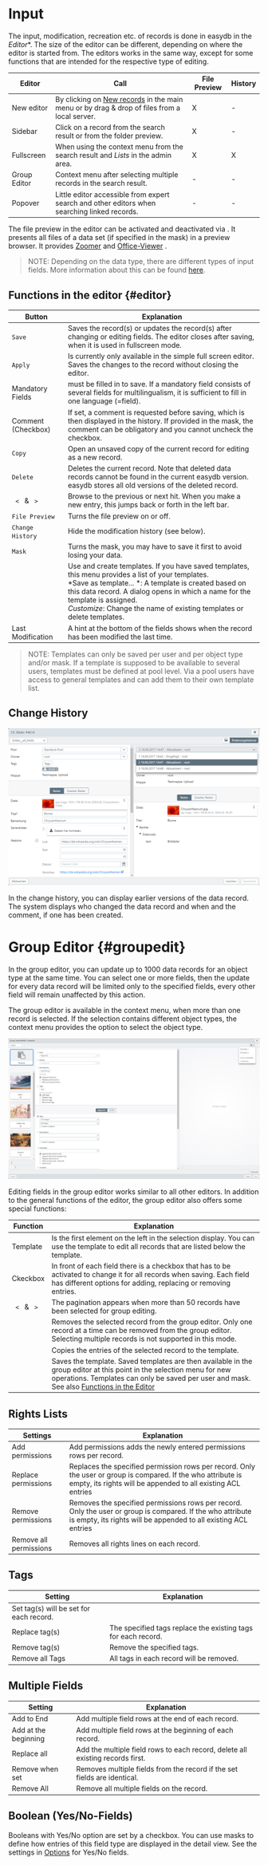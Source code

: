 # Input


The input, modification, recreation etc. of records is done in easydb in the *Editor**. The size of the editor can be different, depending on where the editor is started from. The editors works in the same way, except for some functions that are intended for the respective type of editing.

|Editor|Call|File Preview|History|
|--|--|--|--|
|New editor| By clicking on [New records](/webfrontend/datamanagement/new_objects/new_objects.html) in the main menu or by drag & drop of files from a local server.|X|-|
|Sidebar|Click on a record from the search result or from the folder preview. |X|-|
|Fullscreen|When using the context menu from the search result and *Lists* in the admin area. |X|X|
|Group Editor|Context menu after selecting multiple records in the search result. |-|-|
|Popover|Little editor accessible from expert search and other editors when searching linked records. |-|-|

The file preview in the editor can be activated and deactivated via <i class="fa fa-picture-o" aria-hidden="true"></i>. It presents all files of a data set (if specified in the mask) in a preview browser. It provides [Zoomer](../../features/datatypes/datatypes.html#tools) and [Office-Viewer](../../features/datatypes/datatypes.html#tools) .

> NOTE: Depending on the data type, there are different types of input fields. More information about this can be found [here](../../features/datatypes/datatypes.html).

## Functions in the editor {#editor}

|Button|Explanation|
|--|--|
|<code class="button">Save</code>|Saves the record(s) or updates the record(s) after changing or editing fields. The editor closes after saving, when it is used in fullscreen mode.|
|<code class="button">Apply</code>|Is currently only available in the simple full screen editor. Saves the changes to the record without closing the editor.|
|Mandatory Fields | must be filled in to save. If a mandatory field consists of several fields for multilingualism, it is sufficient to fill in one language (=field). |
|Comment (Checkbox)|If set, a comment is requested before saving, which is then displayed in the history. If provided in the mask, the comment can be obligatory and you cannot uncheck the checkbox. |
|<code class="button">Copy</code>|Open an unsaved copy of the current record for editing as a new record. |
|<code class="button">Delete</code>|Deletes the current record. Note that deleted data records cannot be found in the current easydb version. easydb stores all old versions of the deleted record. |
|<code class="button"> < </code> & <code class="button"> > </code>|Browse to the previous or next hit. When you make a new entry, this jumps back or forth in the left bar. |
|<code class="button">File Preview</code>|Turns the file preview on or off. |
|<code class="button">Change History</code>|Hide the modification history (see below). |
|<code class="button">Mask</code>|Turns the mask, you may have to save it first to avoid losing your data. |
|<i class="fa fa-thumb-tack"> </i>|Use and create templates. If you have saved templates, this menu provides a list of your templates. <br > *Save as template... *: A template is created based on this data record. A dialog opens in which a name for the template is assigned. <br > *Customize*: Change the name of existing templates or delete templates. |
|Last Modification |A hint at the bottom of the fields shows when the record has been modified the last time.|

> NOTE: Templates can only be saved per user and per object type and/or mask. If a template is supposed to be available to several users, templates must be defined at pool level. Via a pool users have access to general templates and can add them to their own template list.

## <a name="history"></a> Change History

![Change History in Full Screen Editor](historie.png)

In the change history, you can display earlier versions of the data record. The system displays who changed the data record and when and the comment, if one has been created.
 

# Group Editor {#groupedit}

In the group editor, you can update up to 1000 data records for an object type at the same time. You can select one or more fields, then the update for every data record will be limited only to the specified fields, every other field will remain unaffected by this action.

The group editor is available in the context menu, when more than one record is selected. If the selection contains different object types, the context menu provides the option to select the object type.

![Group-Editor](group_editor_en.jpg)

Editing fields in the group editor works similar to all other editors. In addition to the general functions of the editor, the group editor also offers some special functions:

|Function|Explanation|
|--|--|
|Template|Is the first element on the left in the selection display. You can use the template to edit all records that are listed below the template.|
|Ckeckbox|In front of each field there is a checkbox that has to be activated to change it for all records when saving. Each field has different options for adding, replacing or removing entries.  |
|<code class="button"> < </code> & <code class="button"> > </code>|The pagination appears when more than 50 records have been selected for group editing.|
|<i class="fa fa-minus"> </i>| Removes the selected record from the group editor. Only one record at a time can be removed from the group editor. Selecting multiple records is not supported in this mode.|
|<i class="fa fa-clipboard"> </i>|Copies the entries of the selected record to the template.|
|<i class="fa fa-thumb-tack"> </i>|Saves the template. Saved templates are then available in the group editor at this point in the selection menu for new operations. Templates can only be saved per user and mask. See also [Functions in the Editor](/webfrontend/datamanagement/search/editor/editor.html#editor) |


## Rights Lists

|Settings|Explanation|
|--|--|
|Add permissions|Add permissions adds the newly entered permissions rows per record. |
|Replace permissions|Replaces the specified permission rows per record. Only the user or group is compared. If the who attribute is empty, its rights will be appended to all existing ACL entries
|Remove permissions|Removes the specified permissions rows per record. Only the user or group is compared. If the who attribute is empty, its rights will be appended to all existing ACL entries
|Remove all permissions|Removes all rights lines on each record. |

## Tags

|Setting|Explanation|
|--|--|
|Set tag(s) will be set for each record. |
|Replace tag(s)|The specified tags replace the existing tags for each record. |
|Remove tag(s)|Remove the specified tags. |
|Remove all Tags|All tags in each record will be removed. |

## Multiple Fields

|Setting|Explanation|
|--|--|
|Add to End|Add multiple field rows at the end of each record. |
|Add at the beginning|Add multiple field rows at the beginning of each record. |
|Replace all|Add the multiple field rows to each record, delete all existing records first. |
|Remove when set|Removes multiple fields from the record if the set fields are identical. |
|Remove All|Remove all multiple fields on the record.|

## Boolean (Yes/No-Fields)

Booleans with Yes/No option are set by a checkbox. You can use masks to define how entries of this field type are displayed in the detail view. See the settings in [Options](../../../administration/datamodel/mask/mask.md#definition) for Yes/No fields.










